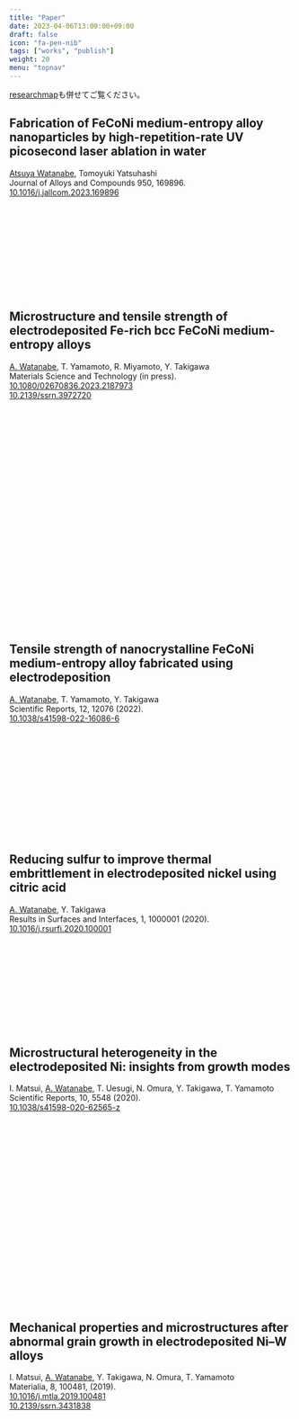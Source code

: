 ```yaml
---
title: "Paper"
date: 2023-04-06T13:00:00+09:00
draft: false
icon: "fa-pen-nib"
tags: ["works", "publish"]
weight: 20
menu: "topnav"
---
```


[researchmap](https://researchmap.jp/atsuyaw)も併せてご覧ください。

## Fabrication of FeCoNi medium-entropy alloy nanoparticles by high-repetition-rate UV picosecond laser ablation in water
<u>Atsuya Watanabe</u>, Tomoyuki Yatsuhashi  
Journal of Alloys and Compounds 950, 169896.  
<i class="ai ai-doi ai-lg"></i> [10.1016/j.jallcom.2023.169896](https://doi.org/10.1016/j.jallcom.2023.169896) <i class="ai ai-closed-access ai-lg"></i>

<div class="iframely-embed"><div class="iframely-responsive" style="height: 140px; padding-bottom: 0;"><a href="https://www.sciencedirect.com/science/article/abs/pii/S0925838823011994" data-iframely-url="//cdn.iframe.ly/api/iframe?url=https%3A%2F%2Fdoi.org%2F10.1016%2Fj.jallcom.2023.169896&key=8bc9fbec81f15b0cbb303c18f126d6a3"></a></div></div><script async src="//cdn.iframe.ly/embed.js" charset="utf-8"></script></br>

## Microstructure and tensile strength of electrodeposited Fe-rich bcc FeCoNi medium-entropy alloys
<u>A. Watanabe</u>, T. Yamamoto, R. Miyamoto, Y. Takigawa  
Materials Science and Technology (in press).  
<i class="ai ai-doi ai-lg"></i> [10.1080/02670836.2023.2187973](https://doi.org/10.1080/02670836.2023.2187973) <i class="ai ai-closed-access ai-lg"></i></br>
<i class="ai ai-doi ai-lg"></i> [10.2139/ssrn.3972720](http://dx.doi.org/10.2139/ssrn.3972720) <object data="https://img.shields.io/static/v1?label=&message=Preprint&style=flat&logo=open%20access&color=008500&logoColor=white" type="image/gif" height="18"></object>

<div class="iframely-embed"><div class="iframely-responsive" style="padding-bottom: 49.9048%; padding-top: 120px;"><a href="https://doi.org/10.1080/02670836.2023.2187973" data-iframely-url="//cdn.iframe.ly/api/iframe?url=https%3A%2F%2Fdoi.org%2F10.1080%2F02670836.2023.2187973&key=8bc9fbec81f15b0cbb303c18f126d6a3"></a></div></div><script async src="//cdn.iframe.ly/embed.js" charset="utf-8"></script></br>

## Tensile strength of nanocrystalline FeCoNi medium-entropy alloy fabricated using electrodeposition
<u>A. Watanabe</u>, T. Yamamoto, Y. Takigawa  
Scientific Reports, 12, 12076 (2022).  
<i class="ai ai-doi ai-lg"></i> [10.1038/s41598-022-16086-6](https://doi.org/10.1038/s41598-022-16086-6) <object data="https://img.shields.io/static/v1?label=&message=Open Access&style=flat&logo=open%20access&color=F68212&logoColor=white" type="image/gif" height="18"></object>

<div class="iframely-embed"><div class="iframely-responsive" style="height: 170px; padding-bottom: 0;"><a href="https://doi.org/10.1038/s41598-022-16086-6" data-iframely-url="//cdn.iframe.ly/api/iframe?url=https%3A%2F%2Fdoi.org%2F10.1038%2Fs41598-022-16086-6&key=8bc9fbec81f15b0cbb303c18f126d6a3"></a></div></div><script async src="//cdn.iframe.ly/embed.js" charset="utf-8"></script></br>

## Reducing sulfur to improve thermal embrittlement in electrodeposited nickel using citric acid
<u>A. Watanabe</u>, Y. Takigawa  
Results in Surfaces and Interfaces, 1, 1000001 (2020).  
<i class="ai ai-doi ai-lg"></i> [10.1016/j.rsurfi.2020.100001](https://doi.org/10.1016/j.rsurfi.2020.100001) <object data="https://img.shields.io/static/v1?label=&message=Open Access&style=flat&logo=open%20access&color=F68212&logoColor=white" type="image/gif" height="18"></object>

<div class="iframely-embed"><div class="iframely-responsive" style="height: 140px; padding-bottom: 0;"><a href="https://doi.org/10.1016/j.rsurfi.2020.100001" data-iframely-url="//cdn.iframe.ly/api/iframe?url=https%3A%2F%2Fdoi.org%2F10.1016%2Fj.rsurfi.2020.100001&key=8bc9fbec81f15b0cbb303c18f126d6a3"></a></div></div><script async src="//cdn.iframe.ly/embed.js" charset="utf-8"></script></br>

## Microstructural heterogeneity in the electrodeposited Ni: insights from growth modes  
I. Matsui, <u>A. Watanabe</u>, T. Uesugi, N. Omura, Y. Takigawa, T. Yamamoto  
Scientific Reports, 10, 5548 (2020).  
<i class="ai ai-doi ai-lg"></i> [10.1038/s41598-020-62565-z](https://doi.org/10.1038/s41598-020-62565-z) <object data="https://img.shields.io/static/v1?label=&message=Open Access&style=flat&logo=open%20access&color=F68212&logoColor=white" type="image/gif" height="18"></object>

<div class="iframely-embed"><div class="iframely-responsive" style="padding-bottom: 37.7427%; padding-top: 120px;"><a href="https://doi.org/10.1038/s41598-020-62565-z" data-iframely-url="//cdn.iframe.ly/api/iframe?url=https%3A%2F%2Fdoi.org%2F10.1038%2Fs41598-020-62565-z&key=8bc9fbec81f15b0cbb303c18f126d6a3"></a></div></div><script async src="//cdn.iframe.ly/embed.js" charset="utf-8"></script></br>

## Mechanical properties and microstructures after abnormal grain growth in electrodeposited Ni–W alloys  
I. Matsui, <u>A. Watanabe</u>, Y. Takigawa, N. Omura, T. Yamamoto  
Materialia, 8, 100481, (2019).  
<i class="ai ai-doi ai-lg"></i>
[10.1016/j.mtla.2019.100481](https://doi.org/10.1016/j.mtla.2019.100481)
<i class="ai ai-closed-access ai"></i>
</br>
<i class="ai ai-doi ai-lg"></i>
[10.2139/ssrn.3431838](http://dx.doi.org/10.2139/ssrn.3431838)
<object data="https://img.shields.io/static/v1?label=&message=Preprint&style=flat&logo=open%20access&color=008500&logoColor=white" type="image/gif" height="18"></object>

<div class="iframely-embed"><div class="iframely-responsive" style="height: 140px; padding-bottom: 0;"><a href="https://doi.org/10.1016/j.mtla.2019.100481" data-iframely-url="//cdn.iframe.ly/api/iframe?url=https%3A%2F%2Fdoi.org%2F10.1016%2Fj.mtla.2019.100481&key=8bc9fbec81f15b0cbb303c18f126d6a3"></a></div></div><script async src="//cdn.iframe.ly/embed.js" charset="utf-8"></script>
